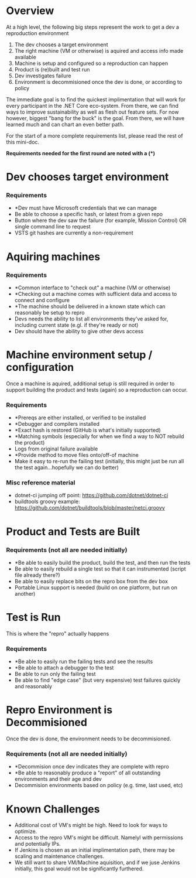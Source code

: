 # Overview
At a high level, the following big steps represent the work to get a dev a reproduction environment
1. The dev chooses a target environment
1. The right machine (VM or otherwise) is aquired and access info made available
1. Machine is setup and configured so a reproduction can happen
1. Product is (re)built and test run
1. Dev investigates failure
1. Environment is decommisioned once the dev is done, or according to policy

The immediate goal is to find the quickest implimentation that will work for every participant in the .NET Core eco-system.  From there, we can find ways to improve sustainability as well as flesh out feature sets.  For now however, biggest "bang for the buck" is the goal.  From there, we will have learned much and can chart an even better path.

For the start of a more complete requirements list, please read the rest of this mini-doc.

**Requirements needed for the first round are noted with a (*)**

# Dev chooses target environment

### Requirements
- *Dev must have Microsoft credentials that we can manage
- Be able to choose a specific hash, or latest from a given repo
- Button where the dev saw the failure (for example, Mission Control) OR single command line to request 
- VSTS git hashes are currently a non-requirement

# Aquiring machines

### Requirements
- *Common interface to "check out" a machine (VM or otherwise)
- *Checking out a machine comes with sufficient data and access to connect and configure 
- *The machine should be delivered in a known state which can reasonably be setup to repro
- Devs needs the ability to list all environments they've asked for, including current state (e.gl. if they're ready or not)
- Dev should have the ability to give other devs access

# Machine environment setup / configuration
Once a machine is aquired, additional setup is still required in order to support building the product and tests (again) so a reproduction can occur.

### Requirements
- *Prereqs are either installed, or verified to be installed
- *Debugger and compilers installed
- *Exact hash is restored (GitHub is what's initially supported)
- *Matching symbols (especially for when we find a way to NOT rebuild the product)
- Logs from original failure available
- *Provide method to move files onto/off-of machine
- Make it easy to re-run the failing test  (initially, this might just be run all the test again...hopefully we can do better)

### Misc reference material
- dotnet-ci jumping off point: https://github.com/dotnet/dotnet-ci
- buildtools groovy example: https://github.com/dotnet/buildtools/blob/master/netci.groovy 

# Product and Tests are Built

### Requirements (not all are needed initially)
- *Be able to easily build the product, build the test, and then run the tests
- Be able to easily rebuild a single test so that it can instrumented  (script file already there?)
- Be able to easily replace bits on the repro box from the dev box
- Portable Linux support is needed (build on one platform, but run on another)

# Test is Run
This is where the "repro" actually happens

### Requirements
- *Be able to easily run the failing tests and see the results
- *Be able to attach a debugger to the test
- Be able to run only the failing test
- Be able to find "edge case" (but very expensive) test failures quickly and reasonably

# Repro Environment is Decommisioned
Once the dev is done, the environment needs to be decommisioned.

### Requirements (not all are needed initially)
- *Decommision once dev indicates they are complete with repro
- *Be able to reasonably produce a "report" of all outstanding environments and their age and dev
- Decommision environments based on policy (e.g. time, last used, etc)

# Known Challenges
- Additional cost of VM's might be high.  Need to look for ways to optimize.
- Access to the repro VM's might be difficult.  Namelyl with permissions and potentially IPs.
- If Jenkins is chosen as an initial implimentation path, there may be scaling and maintenance challenges.
- We still want to share VM/Machine aquisition, and if we juse Jenkins initially, this goal would not be significantly furthered.
